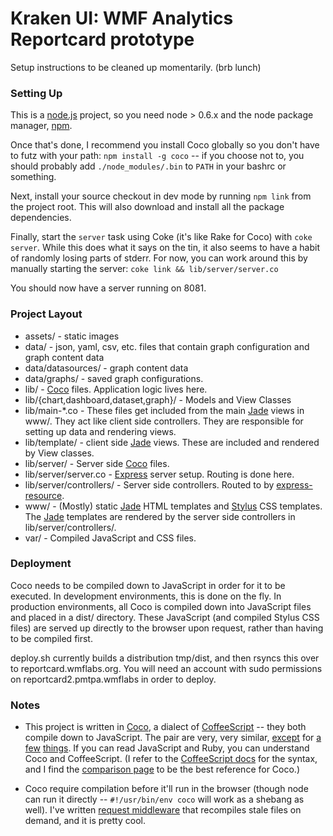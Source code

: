 # Kraken UI: WMF Analytics Reportcard prototype

Setup instructions to be cleaned up momentarily. (brb lunch)


### Setting Up

This is a [node.js][nodejs] project, so you need node > 0.6.x and the node package manager, [npm][npm].

Once that's done, I recommend you install Coco globally so you don't have to futz with your path: `npm install -g coco` -- if you choose not to, you should probably add `./node_modules/.bin` to `PATH` in your bashrc or something.

Next, install your source checkout in dev mode by running `npm link` from the project root. This will also download and install all the package dependencies.

Finally, start the `server` task using Coke (it's like Rake for Coco) with `coke server`. While this does what it says on the tin, it also seems to have a habit of randomly losing parts of stderr. For now, you can work around this by manually starting the server: `coke link && lib/server/server.co`

You should now have a server running on 8081.

### Project Layout
- assets/                 - static images
- data/                   - json, yaml, csv, etc. files that contain graph configuration and graph content data
- data/datasources/       - graph content data
- data/graphs/            - saved graph configurations.
- lib/                    - [Coco][coco] files.  Application logic lives here.
- lib/{chart,dashboard,dataset,graph}/ - Models and View Classes
- lib/main-*.co           - These files get included from the main [Jade][jade] views in www/.  They act like client side controllers.  They are responsible for setting up data and rendering views.
- lib/template/           - client side [Jade][jade] views.  These are included and rendered by View classes.
- lib/server/             - Server side [Coco][coco] files.  
- lib/server/server.co    - [Express][expressjs] server setup.   Routing is done here.
- lib/server/controllers/ - Server side controllers.  Routed to by [express-resource][].
- www/                    - (Mostly) static [Jade][jade] HTML templates and [Stylus][stylus] CSS templates.  The [Jade][jade] templates are rendered by the server side controllers in lib/server/controllers/.
- var/                    - Compiled JavaScript and CSS files.

### Deployment
Coco needs to be compiled down to JavaScript in order for it to be executed.  In development environments, this is done on the fly.  In production environments, all Coco is compiled down into JavaScript files and placed in a dist/ directory.  These JavaScript (and compiled Stylus CSS files) are served up directly to the browser upon request, rather than having to be compiled first.

deploy.sh currently builds a distribution tmp/dist, and then rsyncs this over to reportcard.wmflabs.org.  You will need an account with sudo permissions on reportcard2.pmtpa.wmflabs in order to deploy.


### Notes

- This project is written in [Coco][coco], a dialect of [CoffeeScript][coffee] -- they both compile 
  down to JavaScript. The pair are very, very similar, [except][coco-improvements] 
  for [a few][coco-incompatibilities] [things][coco-vs-coffee]. If you can read JavaScript and Ruby, 
  you can understand Coco and CoffeeScript. (I refer to the [CoffeeScript docs][coffee-docs] for 
  the syntax, and I find the [comparison page][coco-vs-coffee] to be the best reference for Coco.)
  
- Coco require compilation before it'll run in the browser (though node can run it directly -- `#!/usr/bin/env coco` will work as a shebang as well). I've written [request middleware][connect-compiler] that recompiles stale files on demand, and it is pretty cool.
  


[nodejs]: http://nodejs.org/
[npm]: http://npmjs.org/
[coco]: https://github.com/satyr/coco
[coco-vs-coffee]: https://github.com/satyr/coco/wiki/side-by-side-comparison
[coco-improvements]: https://github.com/satyr/coco/wiki/improvements
[coco-incompatibilities]: https://github.com/satyr/coco/wiki/incompatibilities
[coffee]: http://coffeescript.org/
[coffee-docs]: http://coffeescript.org/#language
[connect-compiler]: https://github.com/dsc/connect-compiler
[jade]: https://github.com/visionmedia/jade
[expressjs]: http://expressjs.com/guide.html
[express-resource]: https://github.com/visionmedia/express-resource
[stylus]: http://learnboost.github.com/stylus/